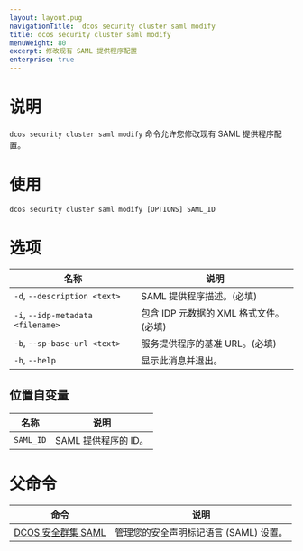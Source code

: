 ```yaml
---
layout: layout.pug
navigationTitle:  dcos security cluster saml modify
title: dcos security cluster saml modify
menuWeight: 80
excerpt: 修改现有 SAML 提供程序配置
enterprise: true
---
```


# 说明

`dcos security cluster saml modify` 命令允许您修改现有 SAML 提供程序配置。


# 使用

```
dcos security cluster saml modify [OPTIONS] SAML_ID
```


# 选项

| 名称 | 说明 |
|-----------------|-----------------|
| `-d`, `--description <text>` | SAML 提供程序描述。(必填) |
| `-i`, `--idp-metadata <filename>` | 包含 IDP 元数据的 XML 格式文件。(必填) |
| `-b`, `--sp-base-url <text> ` | 服务提供程序的基准 URL。(必填) |
| `-h`, `--help` | 显示此消息并退出。 |

## 位置自变量

| 名称 | 说明 |
|--------|------------------|
| `SAML_ID` | SAML 提供程序的 ID。 |


# 父命令

| 命令 | 说明 |
|---------|-------------|
| [DCOS 安全群集 SAML](/cn/1.12/cli/command-reference/dcos-security/dcos-security-cluster/dcos-security-cluster-saml//) | 管理您的安全声明标记语言 (SAML) 设置。 |